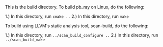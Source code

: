 This is the build directory. To build pb_ray on Linux, do the following:

1.) In this directory, run `cmake ..`
2.) In this directory, run `make`

To build using LLVM's static analysis tool, scan-build, do the following:

1.) In this directory, run `../scan_build_configure ..`
2.) In this directory, run `../scan_build_make`

